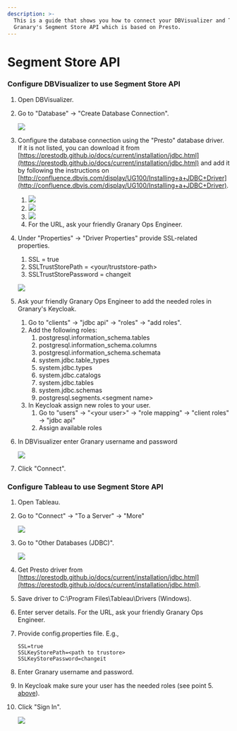 ```yaml
---
description: >-
  This is a guide that shows you how to connect your DBVisualizer and Tableau to
  Granary's Segment Store API which is based on Presto.
---
```


# Segment Store API

### Configure DBVisualizer to use Segment Store API

1. Open DBVisualizer.
2. Go to "Database" -&gt; "Create Database Connection". 

   ![](../../.gitbook/assets/dbvis01%20%281%29.png) 

3. Configure the database connection using the "Presto" database driver. If it is not listed, you can download it from [https://prestodb.github.io/docs/current/installation/jdbc.html](https://prestodb.github.io/docs/current/installation/jdbc.html) and add it by following the instructions on [http://confluence.dbvis.com/display/UG100/Installing+a+JDBC+Driver](http://confluence.dbvis.com/display/UG100/Installing+a+JDBC+Driver).
   1. ![](../../.gitbook/assets/dbvis01%20%281%29.png)
   2. ![](../../.gitbook/assets/dbvis02.png) 
   3. ![](../../.gitbook/assets/dbvis03.png) 
   4. For the URL, ask your friendly Granary Ops Engineer.
4. Under "Properties" -&gt; "Driver Properties" provide SSL-related properties.

   1. SSL = true
   2. SSLTrustStorePath = &lt;your/truststore-path&gt;
   3. SSLTrustStorePassword = changeit

   ![](../../.gitbook/assets/dbvis05.png)

5. Ask your friendly Granary Ops Engineer to add the needed roles in Granary's Keycloak.
   1. Go to "clients" -&gt; "jdbc api" -&gt; "roles" -&gt; "add roles".
   2. Add the following roles:
      1. postgresql.information\_schema.tables
      2. postgresql.information\_schema.columns
      3. postgresql.information\_schema.schemata
      4. system.jdbc.table\_types
      5. system.jdbc.types
      6. system.jdbc.catalogs
      7. system.jdbc.tables
      8. system.jdbc.schemas
      9. postgresql.segments.&lt;segment name&gt;
   3. In Keycloak assign new roles to your user.
      1. Go to "users" -&gt; "&lt;your user&gt;" -&gt; "role mapping" -&gt; "client roles" -&gt; "jdbc api"
      2. Assign available roles
6. In DBVisualizer enter Granary username and password

   ![](../../.gitbook/assets/dbvis04.png)

7. Click "Connect".  

### Configure Tableau to use Segment Store API

1. Open Tableau.
2. Go to "Connect" -&gt; "To a Server" -&gt; "More"

     ![](../../.gitbook/assets/tableau01.PNG) 

3. Go to "Other Databases \(JDBC\)".

    ![](../../.gitbook/assets/tableau02.PNG) 

4. Get Presto driver from [https://prestodb.github.io/docs/current/installation/jdbc.html](https://prestodb.github.io/docs/current/installation/jdbc.html).
5. Save driver to C:\Program Files\Tableau\Drivers \(Windows\).
6. Enter server details. For the URL, ask your friendly Granary Ops Engineer.
7. Provide config.properties file. E.g.,

   ```text
   SSL=true 
   SSLKeyStorePath=<path to trustore>
   SSLKeyStorePassword=changeit
   ```

8. Enter Granary username and password.
9. In Keycloak make sure your user has the needed roles \(see point 5. [above](segment-store-api.md#set-up-jdbc-api-config-using-dbvisualizer)\).
10. Click "Sign In".



    ![](../../.gitbook/assets/tableau03.PNG)







